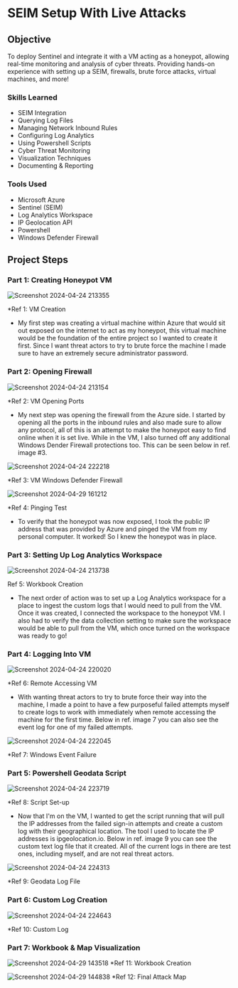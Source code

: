 # SEIM Setup With Live Attacks

## Objective

To deploy Sentinel and integrate it with a VM acting as a honeypot, allowing real-time monitoring and analysis of cyber threats. Providing hands-on experience with setting up a SEIM, firewalls, brute force attacks, virtual machines, and more!

### Skills Learned

- SEIM Integration
- Querying Log Files
- Managing Network Inbound Rules
- Configuring Log Analytics
- Using Powershell Scripts
- Cyber Threat Monitoring
- Visualization Techniques
- Documenting & Reporting

### Tools Used

- Microsoft Azure
- Sentinel (SEIM)
- Log Analytics Workspace
- IP Geolocation API
- Powershell
- Windows Defender Firewall
  
## Project Steps

### Part 1: Creating Honeypot VM

![Screenshot 2024-04-24 213355](https://github.com/Jacobng19/SEIM-With-Attacks/assets/167641578/ffc4970b-e2de-44f3-8315-4349a1a65f3e)

*Ref 1: VM Creation

- My first step was creating a virtual machine within Azure that would sit out exposed on the internet to act as my honeypot, this virtual machine would be the foundation of the entire project so I wanted to create it first. Since I want threat actors to try to brute force the machine I made sure to have an extremely secure administrator password.

### Part 2: Opening Firewall

![Screenshot 2024-04-24 213154](https://github.com/Jacobng19/SEIM-With-Attacks/assets/167641578/f6bcd9ed-a078-49b6-864b-b41a6bbe91ef)

*Ref 2: VM Opening Ports

- My next step was opening the firewall from the Azure side. I started by opening all the ports in the inbound rules and also made sure to allow any protocol, all of this is an attempt to make the honeypot easy to find online when it is set live. While in the VM, I also turned off any additional Windows Dender Firewall protections too. This can be seen below in ref. image #3.

![Screenshot 2024-04-24 222218](https://github.com/Jacobng19/SEIM-With-Attacks/assets/167641578/8aeb6819-311a-4d20-8143-c2364b0421b4)

*Ref 3: VM Windows Defender Firewall

![Screenshot 2024-04-29 161212](https://github.com/Jacobng19/SEIM-With-Attacks/assets/167641578/ffc1f90e-c6c5-47dd-9479-52223f75a70b)

*Ref 4: Pinging Test

- To verify that the honeypot was now exposed, I took the public IP address that was provided by Azure and pinged the VM from my personal computer. It worked! So I knew the honeypot was in place.

### Part 3: Setting Up Log Analytics Workspace

![Screenshot 2024-04-24 213738](https://github.com/Jacobng19/SEIM-With-Attacks/assets/167641578/cdb9dea3-b4e6-4573-852c-1ba7b16758d1)

Ref 5: Workbook Creation

- The next order of action was to set up a Log Analytics workspace for a place to ingest the custom logs that I would need to pull from the VM. Once it was created, I connected the workspace to the honeypot VM. I also had to verify the data collection setting to make sure the workspace would be able to pull from the VM, which once turned on the workspace was ready to go!

### Part 4: Logging Into VM 

![Screenshot 2024-04-24 220020](https://github.com/Jacobng19/SEIM-With-Attacks/assets/167641578/9c441792-36dd-42e6-9d50-695c96e1b9de)

*Ref 6: Remote Accessing VM

- With wanting threat actors to try to brute force their way into the machine, I made a point to have a few purposeful failed attempts myself to create logs to work with immediately when remote accessing the machine for the first time. Below in ref. image 7 you can also see the event log for one of my failed attempts.

![Screenshot 2024-04-24 222045](https://github.com/Jacobng19/SEIM-With-Attacks/assets/167641578/f754c358-1eff-4bfc-95e7-5ed6c57e8200)

*Ref 7: Windows Event Failure

### Part 5: Powershell Geodata Script

![Screenshot 2024-04-24 223719](https://github.com/Jacobng19/SEIM-With-Attacks/assets/167641578/0016f1ea-6370-46ac-923a-ac9f7b4520a2)

*Ref 8: Script Set-up

- Now that I'm on the VM, I wanted to get the script running that will pull the IP addresses from the failed sign-in attempts and create a custom log with their geographical location. The tool I used to locate the IP addresses is ipgeolocation.io. Below in ref. image 9 you can see the custom text log file that it created. All of the current logs in there are test ones, including myself, and are not real threat actors. 

![Screenshot 2024-04-24 224313](https://github.com/Jacobng19/SEIM-With-Attacks/assets/167641578/d59c9d04-3b23-4cf6-828c-cd6e0437a747)

*Ref 9: Geodata Log File

### Part 6: Custom Log Creation

![Screenshot 2024-04-24 224643](https://github.com/Jacobng19/SEIM-With-Attacks/assets/167641578/3c370885-6223-4ab3-b356-4a10b16e3aac)

*Ref 10: Custom Log



### Part 7: Workbook & Map Visualization

![Screenshot 2024-04-29 143518](https://github.com/Jacobng19/SEIM-With-Attacks/assets/167641578/72e9448b-1635-4e1b-982a-e24dff2386a7)
*Ref 11: Workbook Creation


![Screenshot 2024-04-29 144838](https://github.com/Jacobng19/SEIM-With-Attacks/assets/167641578/25616134-46c3-40c8-8977-e08207d09a02)
*Ref 12: Final Attack Map


